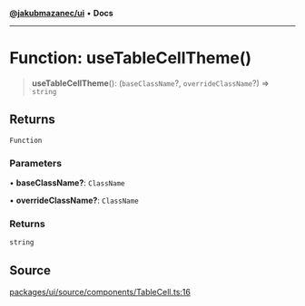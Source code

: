 [**@jakubmazanec/ui**](../README.md) • **Docs**

---

# Function: useTableCellTheme()

> **useTableCellTheme**(): (`baseClassName`?, `overrideClassName`?) => `string`

## Returns

`Function`

### Parameters

• **baseClassName?**: `ClassName`

• **overrideClassName?**: `ClassName`

### Returns

`string`

## Source

[packages/ui/source/components/TableCell.ts:16](https://github.com/jakubmazanec/tools/blob/ff982fbbc1a4d22edeaae8b283ad7d8de4b15bd8/packages/ui/source/components/TableCell.ts#L16)
